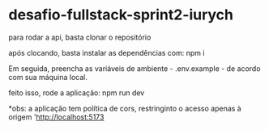 # desafio-fullstack-sprint2-iurych

para rodar a api, basta clonar o repositório

após clocando, basta instalar as dependências com: npm i

Em seguida, preencha as variáveis de ambiente - .env.example - de acordo com sua máquina local.

feito isso, rode a aplicação: npm run dev

\*obs: a aplicação tem política de cors, restringinto o acesso apenas à origem '<http://localhost:5173>
